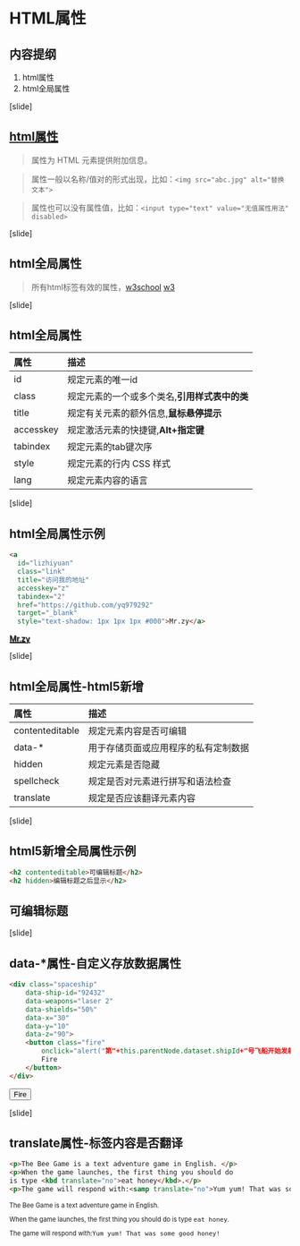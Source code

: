 # HTML属性
## 内容提纲
1. html属性
2. html全局属性

[slide]
## [html属性](//w3school.com.cn/html/html_attributes.asp)
> 属性为 HTML 元素提供附加信息。

> 属性一般以名称/值对的形式出现，比如：`<img src="abc.jpg" alt="替换文本">`

> 属性也可以没有属性值，比如：`<input type="text" value="无值属性用法" disabled>`


[slide]
## html全局属性
> 所有html标签有效的属性，[w3school](//www.w3school.com.cn/tags/html_ref_standardattributes.asp) [w3](//www.w3.org/TR/html/dom.html#global-attributes)

[slide]

## html全局属性
|属性|描述|
|:-------|:------|
|id|规定元素的唯一id|
|class|规定元素的一个或多个类名,**引用样式表中的类**|
|title|规定有关元素的额外信息,**鼠标悬停提示**|
|accesskey|规定激活元素的快捷键,**Alt+指定键**|
|tabindex|规定元素的tab键次序|
|style|规定元素的行内 CSS 样式|
|lang|规定元素内容的语言|

[slide]
## html全局属性示例
```html
<a 
  id="lizhiyuan" 
  class="link" 
  title="访问我的地址" 
  accesskey="z"
  tabindex="2" 
  href="https://github.com/yq979292" 
  target="_blank"
  style="text-shadow: 1px 1px 1px #000">Mr.zy</a> 
```
<a 
  id="zptc" 
  class="link" 
  title="访问我的地址" 
  accesskey="z" 
  href="//github.com/aylizhiyuan" 
  target="_blank"
  style="text-shadow: 1px 1px 1px #000">Mr.zy</a> 

[slide]
## html全局属性-html5新增
|属性|描述|
|:-------|:------|
|contenteditable|规定元素内容是否可编辑|
|data-*|用于存储页面或应用程序的私有定制数据|
|hidden|规定元素是否隐藏|
|spellcheck|规定是否对元素进行拼写和语法检查|
|translate|规定是否应该翻译元素内容|

[slide]
## html5新增全局属性示例
```html
<h2 contenteditable>可编辑标题</h2>
<h2 hidden>编辑标题之后显示</h2>
```
<h2 id="h21" contenteditable onclick="check()">可编辑标题</h2>
<h2 id="h22" hidden>编辑标题之后显示</h2>
<script>
	function check() {
		document.getElementById('h22').hidden = false;
	}
</script>

[slide]
## data-*属性-自定义存放数据属性
```html
<div class="spaceship" 
	data-ship-id="92432"
    data-weapons="laser 2" 
    data-shields="50%"
    data-x="30" 
    data-y="10" 
    data-z="90">
	<button class="fire"
		onclick="alert("第"+this.parentNode.dataset.shipId+"号飞船开始发射！")">
		Fire
	</button>
</div>
```
<div class="spaceship" 
	data-ship-id="92432"
    data-weapons="laser 2" 
    data-shields="50%"
    data-x="30" 
    data-y="10" 
    data-z="90">
	<button class="fire btn btn-default"
		onclick="alert('第'+this.parentNode.dataset.shipId+'号飞船开始发射！')">
		Fire
	</button>
</div>

[slide]
## translate属性-标签内容是否翻译
```html
<p>The Bee Game is a text adventure game in English. </p>
<p>When the game launches, the first thing you should do 
is type <kbd translate="no">eat honey</kbd>.</p> 
<p>The game will respond with:<samp translate="no">Yum yum! That was some good honey!</samp></p>
```
<div style="text-align: left; font-size: 0.8em">
<p>The Bee Game is a text adventure game in English. </p>
<p>When the game launches, the first thing you should do 
is type <kbd translate="no">eat honey</kbd>.</p> 
<p>The game will respond with:<samp translate="no">Yum yum! That was some good honey!</samp></p>
</div>



